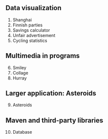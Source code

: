 ## Data visualization
1. Shanghai
2. Finnish parties
3. Savings calculator 
4. Unfair advertisement
5. Cycling statistics

## Multimedia in programs
6. Smiley
7. Collage
8. Hurray

## Larger application: Asteroids
9. Asteroids

## Maven and third-party libraries
10. Database

